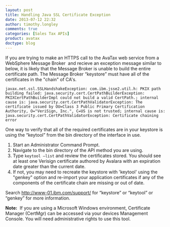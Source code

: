 ```yaml
---
layout: post
title: Handling Java SSL Certificate Exception 
date: 2013-07-12 22:32
author: timothy.longley
comments: true
categories: [Sales Tax APIs]
product: avatax
doctype: blog
---
```

If you are trying to make an HTTPS call to the AvaTax web service from a WebSphere Message Broker  and recieve an exception message similar to below, it is likely that the Message Broker is unable to build the entire certificate path. The Message Broker “keystore” must have all of the certificates in the "chain" of CA's.
<p><code>javax.net.ssl.SSLHandshakeException: com.ibm.jsse2.util.h: PKIX path building failed: java.security.cert.CertPathBuilderException: PKIXCertPathBuilderImpl could not build a valid CertPath.; internal cause is: java.security.cert.CertPathValidatorException: The certificate issued by OU=Class 3 Public Primary Certification Authority, O="VeriSign, Inc.", C=US is not trusted; internal cause is: java.security.cert.CertPathValidatorException: Certificate chaining error</code></p>
One way to verify that all of the required certificates are in your keystore is using the “keytool” from the bin directory of the interface in use.
<ol>
	<li>Start an Administrator Command Prompt.</li>
	<li>Navigate to the bin directory of the API method you are using.</li>
	<li>Type <code>keytool –list</code> and review the certificates stored. You should see at least one Verisign certificate authored by Avalara with an expiration date greater than the current date.</li>
	<li>If not, you may need to recreate the keystore with 'keytool' using the "genkey" option and re-import your application certificates if any of the components of the certificate chain are missing or out of date.</li>
</ol>
Search <a href="http://www-01.ibm.com/support/">http://www-01.ibm.com/support/</a> for “keystore” or “keytool” or “genkey” for more information.

<strong>Note:</strong>  If you are using a Microsoft Windows environment, Certificate Manager (CertMgr) can be accessed via your devices Management Console. You will need administrative rights to use this tool.
